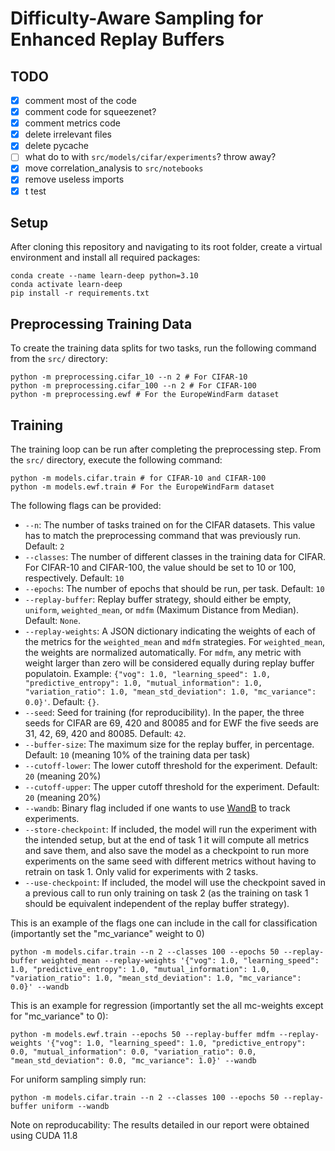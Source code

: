 # Difficulty-Aware Sampling for Enhanced Replay Buffers

## TODO

- [x] comment most of the code
- [x] comment code for squeezenet?
- [x] comment metrics code
- [x] delete irrelevant files
- [x] delete pycache
- [ ] what do to with `src/models/cifar/experiments`? throw away?
- [x] move correlation_analysis to `src/notebooks`
- [x] remove useless imports
- [x] t test

## Setup
After cloning this repository and navigating to its root folder, create a virtual environment and install all required packages:
```
conda create --name learn-deep python=3.10
conda activate learn-deep
pip install -r requirements.txt
```

## Preprocessing Training Data

To create the training data splits for two tasks, run the following command from the `src/` directory:
```
python -m preprocessing.cifar_10 --n 2 # For CIFAR-10
python -m preprocessing.cifar_100 --n 2 # For CIFAR-100
python -m preprocessing.ewf # For the EuropeWindFarm dataset
```

## Training

The training loop can be run after completing the preprocessing step. From the `src/` directory, execute the following command:

```
python -m models.cifar.train # for CIFAR-10 and CIFAR-100
python -m models.ewf.train # For the EuropeWindFarm dataset
```

The following flags can be provided:

- `--n`: The number of tasks trained on for the CIFAR datasets. This value has to match the preprocessing command that was previously run. Default: `2`
- `--classes`: The number of different classes in the training data for CIFAR. For CIFAR-10 and CIFAR-100, the value should be set to 10 or 100, respectively. Default: `10`
- `--epochs`: The number of epochs that should be run, per task. Default: `10`
- `--replay-buffer`: Replay buffer strategy, should either be empty, `uniform`, `weighted_mean`, or `mdfm` (Maximum Distance from Median). Default: `None`.
- `--replay-weights`: A JSON dictionary indicating the weights of each of the metrics for the `weighted_mean` and `mdfm` strategies. For `weighted_mean`, the weights are normalized automatically. For `mdfm`, any metric with weight larger than zero will be considered equally during replay buffer populatoin. Example: `{"vog": 1.0, "learning_speed": 1.0, "predictive_entropy": 1.0, "mutual_information": 1.0, "variation_ratio": 1.0, "mean_std_deviation": 1.0, "mc_variance": 0.0}'`. Default: `{}`.
- `--seed`: Seed for training (for reproducibility). In the paper, the three seeds for CIFAR are 69, 420 and 80085 and for EWF the five seeds are 31, 42, 69, 420 and 80085. Default: `42`.
- `--buffer-size`: The maximum size for the replay buffer, in percentage. Default: `10` (meaning 10% of the training data per task)
- `--cutoff-lower`: The lower cutoff threshold for the experiment. Default: `20` (meaning 20%)
- `--cutoff-upper`: The upper cutoff threshold for the experiment. Default: `20` (meaning 20%)
- `--wandb`: Binary flag included if one wants to use [WandB](https://wandb.ai/site) to track experiments.
- `--store-checkpoint`: If included, the model will run the experiment with the intended setup, but at the end of task 1 it will compute all metrics and save them, and also save the model as a checkpoint to run more experiments on the same seed with different metrics without having to retrain on task 1. Only valid for experiments with 2 tasks.
- `--use-checkpoint`: If included, the model will use the checkpoint saved in a previous call to run only training on task 2 (as the training on task 1 should be equivalent independent of the replay buffer strategy).

This is an example of the flags one can include in the call for classification (importantly set the "mc_variance" weight to 0)

```
python -m models.cifar.train --n 2 --classes 100 --epochs 50 --replay-buffer weighted_mean --replay-weights '{"vog": 1.0, "learning_speed": 1.0, "predictive_entropy": 1.0, "mutual_information": 1.0, "variation_ratio": 1.0, "mean_std_deviation": 1.0, "mc_variance": 0.0}' --wandb
```

This is an example for regression (importantly set the all mc-weights except for "mc_variance" to 0):

```
python -m models.ewf.train --epochs 50 --replay-buffer mdfm --replay-weights '{"vog": 1.0, "learning_speed": 1.0, "predictive_entropy": 0.0, "mutual_information": 0.0, "variation_ratio": 0.0, "mean_std_deviation": 0.0, "mc_variance": 1.0}' --wandb
```

For uniform sampling simply run:

```
python -m models.cifar.train --n 2 --classes 100 --epochs 50 --replay-buffer uniform --wandb
```

Note on reproducability: The results detailed in our report were obtained using CUDA 11.8
